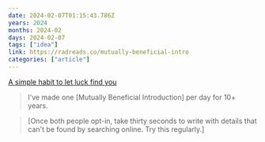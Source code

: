 ```yaml
---
date: 2024-02-07T01:15:43.786Z
years: 2024
months: 2024-02
days: 2024-02-07
tags: ["idea"]
link: https://radreads.co/mutually-beneficial-intro
categories: ["article"]
---
```

[A simple habit to let luck find you](https://radreads.co/mutually-beneficial-intro)

> I’ve made one [Mutually Beneficial Introduction] per day for 10+ years.

> [Once both people opt-in, take thirty seconds to write with details that can't be found by searching online. Try this regularly.]
